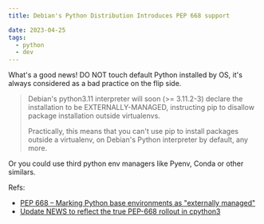 ```yaml
---
title: Debian's Python Distribution Introduces PEP 668 support

date: 2023-04-25
tags:
  - python
  - dev
---
```


What's a good news! DO NOT touch default Python installed by OS, it's always
considered as a bad practice on the flip side.

> Debian's python3.11 interpreter will soon (>= 3.11.2-3) declare the
> installation to be EXTERNALLY-MANAGED, instructing pip to disallow package
> installation outside virtualenvs.
>
> Practically, this means that you can't use pip to install packages outside a
> virtualenv, on Debian's Python interpreter by default, any more.

Or you could use third python env managers like Pyenv, Conda or other similars.

Refs:

- [PEP 668 – Marking Python base environments as "externally managed"](https://peps.python.org/pep-0668/)
- [Update NEWS to reflect the true PEP-668 rollout in cpython3](https://salsa.debian.org/python-team/packages/python-pip/-/blob/315bcd6f4cdb5bcfb8a74f1e599739cc74c86432/debian/NEWS)
